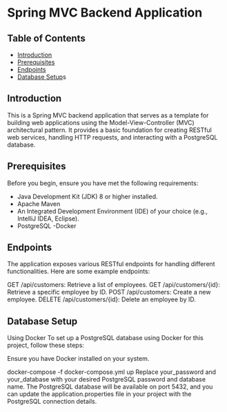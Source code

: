 # Spring MVC Backend Application 

## Table of Contents

- [Introduction](#introduction)
- [Prerequisites](#prerequisites)
- [Endpoints](#endpoints)
- [Database Setup](#database-setup)s

## Introduction

This is a Spring MVC backend application that serves as a template for building web applications using the Model-View-Controller (MVC) architectural pattern. It provides a basic foundation for creating RESTful web services, handling HTTP requests, and interacting with a PostgreSQL database.

## Prerequisites

Before you begin, ensure you have met the following requirements:

- Java Development Kit (JDK) 8 or higher installed.
- Apache Maven 
- An Integrated Development Environment (IDE) of your choice (e.g., IntelliJ IDEA, Eclipse).
- PostgreSQL
-Docker 

## Endpoints

The application exposes various RESTful endpoints for handling different functionalities. Here are some example endpoints:

GET /api/customers: Retrieve a list of employees.
GET /api/customers/{id}: Retrieve a specific employee by ID.
POST /api/customers: Create a new employee.
DELETE /api/customers/{id}: Delete an employee by ID.

## Database Setup

Using Docker
To set up a PostgreSQL database using Docker for this project, follow these steps:

Ensure you have Docker installed on your system.

docker-compose -f docker-compose.yml up
Replace your_password and your_database with your desired PostgreSQL password and database name.
The PostgreSQL database will be available on port 5432, and you can update the application.properties file in your project with the PostgreSQL connection details.

